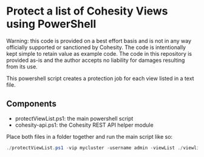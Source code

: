 # Protect a list of Cohesity Views using PowerShell

Warning: this code is provided on a best effort basis and is not in any way officially supported or sanctioned by Cohesity. The code is intentionally kept simple to retain value as example code. The code in this repository is provided as-is and the author accepts no liability for damages resulting from its use.

This powershell script creates a protection job for each view listed in a text file.

## Components

* protectViewList.ps1: the main powershell script
* cohesity-api.ps1: the Cohesity REST API helper module

Place both files in a folder together and run the main script like so:

```powershell
./protectViewList.ps1 -vip mycluster -username admin -viewList ./viewlist.txt -policyName 'Standard Protection'
```
 
